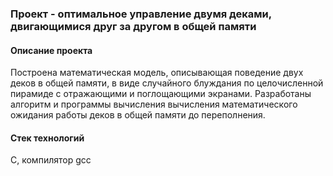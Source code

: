 ### Проект - оптимальное управление двумя деками, двигающимися друг за другом в общей памяти ###

#### Описание проекта ####
Построена математическая модель, описывающая поведение двух деков в общей памяти, в виде случайного блуждания по целочисленной пирамиде с отражающими и поглощающими экранами. Разработаны алгоритм и программы вычисления вычисления математического ожидания работы деков в общей памяти до переполнения.

#### Стек технологий ####
C, компилятор gcc
